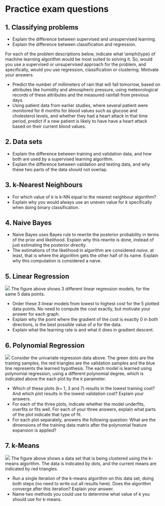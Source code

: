
# Practice exam questions

## 1. Classifying problems

* Explain the difference between supervised and unsupervised learning.
* Explain the difference between classification and regression.

For each of the problem descriptions below, indicate what \emph{type} of machine learning algorithm would be most suited to solving it. So, would you use a supervised or unsupervised approach for the problem, and specifically, would you use regression, classification or clustering. Motivate your answers.

* Predict the number of millimeters of rain that will fall tomorrow, based on attributes like humidity and atmospheric pressure, using meteorological records of these attributes and the measured rainfall from previous days.
* Using patient data from earlier studies, where several patient were monitored for 6 months for blood values such as glucose and cholesterol levels, and whether they had a heart attack in that time period, predict if a new patient is likely to have have a heart attack based on their current blood values.

## 2. Data sets

* Explain the difference between training and validation data, and how both are used by a supervised learning algorithm.
* Explain the difference between validation and testing data, and why these two parts of the data should not overlap.


## 3. k-Nearest Neighbours

* For which value of $k$ is k-NN equal to the nearest neighbour algorithm?
* Explain why you would always use an uneven value for $k$ specifically when doing binary classification.

## 4. Naive Bayes

* Naive Bayes uses Bayes rule to rewrite the posterior probability in terms of the prior and likelihood. Explain why this rewrite is done, instead of just estimating the posterior directly.
* The estimations of the likelihood in algorithm are considered *naive*, at least, that is where the algorithm gets the other half of its name. Explain why this computation is considered a naive.

## 5. Linear Regression

![](linear_cost)
The figure above shows 3 different linear regression models, for the same 5 data points. 

* Order these 3 linear models from lowest to highest cost for the 5 plotted data points. No need to compute the cost exactly, but motivate your answer for each graph.
* Explain why the point where the gradient of the cost is exactly 0 in both directions, is the best possible value of $a$ for the data.
* Explain what the learning rate is and what it does in gradient descent.

## 6. Polynomial Regression

![](poly_v2.png)
Consider the univariate regression data above. The green dots are the training samples, the red triangles are the validation samples and the blue line represents the learned hypothesis. The each model is learned using polynomial regression, using a different polynomial degree, which is indicated above the each plot by the $k$ parameter.

* Which of these plots (k= 1, 3 and 7) results in the lowest training cost? And which plot results in the lowest validation cost? Explain your answers.
* For each of the three plots, indicate whether the model underfits, overfits or fits well. For each of your three answers, explain what parts of the plot indicate that type of fit.
* For each plot separately, answers the following question: What are the dimensions of the training data matrix after the polynomial feature expansion is applied?

## 7. k-Means

![](mickey_data_v3.png)
The figure above shows a data set that is being clustered using the k-means algorithm. The data is indicated by dots, and the current means are indicated by red triangles.

* Run a single iteration of the k-means algorithm on this data set, doing both steps (no need to write out all results here). Does the algorithm converge after this iteration? Explain your answer.
* Name two methods you could use to determine what value of $k$ you should use for k-means.

